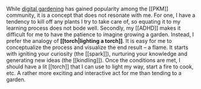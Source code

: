 While [digital gardening](https://nesslabs.com/mind-garden) has gained popularity among the [[PKM]] community, it is a concept that does not resonate with me. For one, I have a tendency to kill off any plants I try to take care of, so equating it to my learning process does not bode well. Secondly, my [[ADHD]] makes it difficult for me to have the patience to imagine growing a garden. Instead, I prefer the analogy of **[[torch|lighting a torch]]**. It is easy for me to conceptualize the process and visualize the end result – a flame. It starts with igniting your curiosity (the [[spark]]), nurturing your knowledge and generating new ideas (the [[kindling]]). Once the conditions are met, I should have a lit [[torch]] that I can use to light my way, start a fire to cook, etc. A rather more exciting and interactive act for me than tending to a garden. 